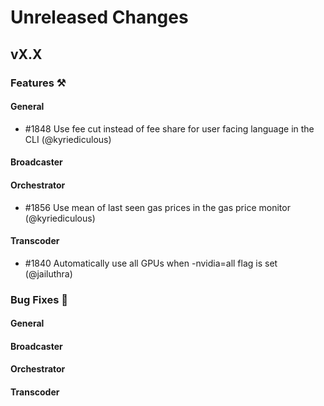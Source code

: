 # Unreleased Changes

## vX.X

### Features ⚒

#### General

- \#1848 Use fee cut instead of fee share for user facing language in the CLI (@kyriediculous)

#### Broadcaster

#### Orchestrator

- \#1856 Use mean of last seen gas prices in the gas price monitor (@kyriediculous)

#### Transcoder

- \#1840 Automatically use all GPUs when -nvidia=all flag is set (@jailuthra)

### Bug Fixes 🐞

#### General

#### Broadcaster

#### Orchestrator

#### Transcoder
